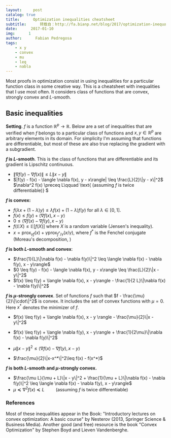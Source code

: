 ```yaml
---
layout:     post
catalog: true
title:      Optimization inequalities cheatsheet
subtitle:      转载自：http://fa.bianp.net/blog/2017/optimization-inequalities-cheatsheet/
date:      2017-01-10
img:      1
author:      Fabian Pedregosa
tags:
    - x y
    - convex
    - mu
    - leq
    - nabla
---
```


Most proofs in optimization consist in using inequalities for a particular function class in some creative way. This is a cheatsheet with inequalities that I use most often. It considers class of functions that are convex, strongly convex and $L$-smooth.
 

## Basic inequalities


**Setting**. $f$ is a function $\mathbb{R}^p \to \mathbb{R}$. Below are a set of inequalities that are verified when $f$ belongs to a particular class of functions and $x, y \in \mathbb{R}^p$ are arbitrary elements in its domain. For simplicity I'm assuming that functions are differentiable, but most of these are also true replacing the gradient with a subgradient.
 


**$f$ is $L$-smooth**. This is the class of functions that are differentiable and its gradient is Lipschitz continuous.
 
- $\|\nabla f(y) - \nabla f(x) \| \leq L \|x - y\|$
- $|f(y) - f(x) - \langle \nabla f(x), y - x\rangle| \leq \frac{L}{2}\|y - x\|^2$
$\nabla^2 f(x) \preceq L\qquad \text{ (assuming $f$ is twice differentiable)}
$




**$f$ is convex:**

- $f(\lambda x + (1 - \lambda)y) \leq \lambda f(x) + (1 - \lambda)f(y)$ for all $\lambda \in [0, 1]$.
- $f(x) \leq f(y) + \langle \nabla f(x), x - y\rangle$
- $0 \leq \langle \nabla f(x) - \nabla f(y), x - y\rangle$
- $f(\mathbb{E}X) \leq \mathbb{E}[f(X)]$ where $X$ is a random variable (Jensen's inequality).
- $x = \text{prox}_{\gamma f}(x) + \gamma \text{prox}_{f^*/\gamma}(x/\gamma)$, where $f^*$ is the Fenchel conjugate (Moreau's decomposition, )




**$f$ is both $L$-smooth and convex**:
 
- $\frac{1}{L}\|\nabla f(x) - \nabla f(y)\|^2 \leq \langle \nabla f(x) - \nabla f(y), x - y\rangle$
- $0 \leq f(y) - f(x) - \langle \nabla f(x), y - x\rangle \leq \frac{L}{2}\|x - y\|^2$
- $f(x) \leq f(y) + \langle \nabla f(x), x - y\rangle - \frac{1}{2 L}\|\nabla f(x) - \nabla f(y)\|^2$




**$f$ is $\mu$-strongly convex**. Set of functions $f$ such that $f - \frac{\mu}{2}\|\cdot\|^2$ is convex. It includes the set of convex functions with $\mu=0$. Here $x^*$ denotes the minimizer of $f$.

- $f(x) \leq f(y) + \langle \nabla f(x), x - y \rangle - \frac{\mu}{2}\|x - y\|^2$

- $f(x) \leq f(y) + \langle \nabla f(y), x - y\rangle + \frac{1}{2\mu}\|\nabla f(x) - \nabla f(y)\|^2$

- $\mu\|x - y\|^2 \leq \langle \nabla f(x) - \nabla f(y), x - y\rangle$

- $\frac{\mu}{2}\|x-x^*\|^2\leq f(x) - f(x^*)$



**$f$ is both $L$-smooth and $\mu$-strongly convex.**

- $\frac{\mu L}{\mu + L}\|x - y\|^2 + \frac{1}{\mu + L}\|\nabla f(x) - \nabla f(y)\|^2 \leq \langle \nabla f(x) - \nabla f(y), x - y\rangle$
- $\mu \preceq \nabla^2 f(x) \preceq L \qquad \text{ (assuming $f$ is twice differentiable)}$



### References


 Most of these inequalities appear in the Book: "Introductory lectures on convex optimization: A basic course" by Nesterov (2013, Springer Science & Business Media). Another good (and free) resource is the book "Convex Optimization" by
Stephen Boyd and Lieven Vandenberghe.
 

